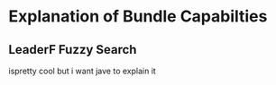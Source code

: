 # Explanation of Bundle Capabilties

## LeaderF Fuzzy Search
ispretty cool but i want jave to explain it
